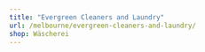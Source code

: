 ```yaml
---
title: "Evergreen Cleaners and Laundry"
url: /melbourne/evergreen-cleaners-and-laundry/
shop: Wäscherei
---
```

